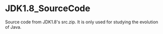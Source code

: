 # JDK1.8_SourceCode

Source code from JDK1.8's src.zip. It is only used for studying the evolution of Java.
